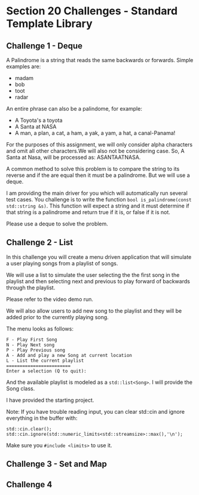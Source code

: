 # Section 20 Challenges - Standard Template Library

## Challenge 1 - Deque

A Palindrome is a string that reads the same backwards or forwards. Simple examples are:
- madam
- bob
- toot
- radar

An entire phrase can also be a palindome, for example:
- A Toyota's a toyota
- A Santa at NASA
- A man, a plan, a cat, a ham, a yak, a yam, a hat, a canal-Panama!

For the purposes of this assignment, we will only consider alpha characters and omit all other characters.We will also not be considering case. So, A Santa at Nasa, will be processed as: ASANTAATNASA.

A common method to solve this problem is to compare the string to its reverse and if the are equal then it must be a palindrome. But we will use a deque.

I am providing the main driver for you which will automatically run several test cases. You challenge is to write the function `bool is_palindrome(const std::string &s)`. This function will expect a string and it must determine if that string is a palindrome and return true if it is, or false if it is not.

Please use a deque to solve the problem.

## Challenge 2 - List

In this challenge you will create a menu driven application that will simulate a user playing songs from a playlist of songs.

We will use a list to simulate the user selecting the the first song in the playlist and then selecting next and previous to play forward of backwards through the playlist.

Please refer to the video demo run.

We will also allow users to add new song to the playlist and they will be added prior to the currently playing song.

The menu looks as follows:

```
F - Play First Song
N - Play Next song
P - Play Previous song
A - Add and play a new Song at current location
L - List the current playlist
========================
Enter a selection (Q to quit):
```

And the available playlist is modeled as a `std::list<Song>`. I will provide the Song class.

I have provided the starting project.

Note:
If you have trouble reading input, you can clear std::cin and ignore everything in the buffer with:

```
std::cin.clear();
std::cin.ignore(std::numeric_limits<std::streamsize>::max(),'\n');
```

Make sure you `#include <limits>` to use it.

## Challenge 3 - Set and Map

## Challenge 4
